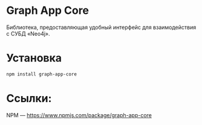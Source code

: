 # Graph App Core

Библиотека, предоставляющая удобный интерфейс для взаимодействия с СУБД «Neo4j».

# Установка
```bash
npm install graph-app-core
```

# Ссылки:  
NPM — https://www.npmjs.com/package/graph-app-core
